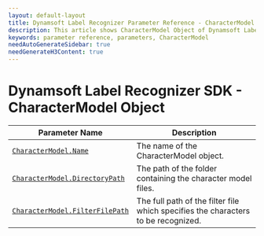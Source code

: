 ```yaml
---
layout: default-layout
title: Dynamsoft Label Recognizer Parameter Reference - CharacterModel Object
description: This article shows CharacterModel Object of Dynamsoft Label Recognizer.
keywords: parameter reference, parameters, CharacterModel
needAutoGenerateSidebar: true
needGenerateH3Content: true
---
```



# Dynamsoft Label Recognizer SDK - CharacterModel Object

 | Parameter Name | Description |
 | -------------- | ----------- | 
 | [`CharacterModel.Name`](parameter-control.md#name) | The name of the CharacterModel object. |
 | [`CharacterModel.DirectoryPath`](parameter-control.md#directorypath) | The path of the folder containing the character model files. |
 | [`CharacterModel.FilterFilePath`](parameter-control.md#filterfilepath) | The full path of the filter file which specifies the characters to be recognized. |
